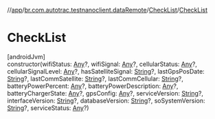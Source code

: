 //[app](../../../index.md)/[br.com.autotrac.testnanoclient.dataRemote](../index.md)/[CheckList](index.md)/[CheckList](-check-list.md)

# CheckList

[androidJvm]\
constructor(wifiStatus: [Any](https://kotlinlang.org/api/latest/jvm/stdlib/kotlin/-any/index.html)?, wifiSignal: [Any](https://kotlinlang.org/api/latest/jvm/stdlib/kotlin/-any/index.html)?, cellularStatus: [Any](https://kotlinlang.org/api/latest/jvm/stdlib/kotlin/-any/index.html)?, cellularSignalLevel: [Any](https://kotlinlang.org/api/latest/jvm/stdlib/kotlin/-any/index.html)?, hasSatelliteSignal: [String](https://kotlinlang.org/api/latest/jvm/stdlib/kotlin/-string/index.html)?, lastGpsPosDate: [String](https://kotlinlang.org/api/latest/jvm/stdlib/kotlin/-string/index.html)?, lastCommSatellite: [String](https://kotlinlang.org/api/latest/jvm/stdlib/kotlin/-string/index.html)?, lastCommCellular: [String](https://kotlinlang.org/api/latest/jvm/stdlib/kotlin/-string/index.html)?, batteryPowerPercent: [Any](https://kotlinlang.org/api/latest/jvm/stdlib/kotlin/-any/index.html)?, batteryPowerDescription: [Any](https://kotlinlang.org/api/latest/jvm/stdlib/kotlin/-any/index.html)?, batteryChargerState: [Any](https://kotlinlang.org/api/latest/jvm/stdlib/kotlin/-any/index.html)?, gpsConfig: [Any](https://kotlinlang.org/api/latest/jvm/stdlib/kotlin/-any/index.html)?, serviceVersion: [String](https://kotlinlang.org/api/latest/jvm/stdlib/kotlin/-string/index.html)?, interfaceVersion: [String](https://kotlinlang.org/api/latest/jvm/stdlib/kotlin/-string/index.html)?, databaseVersion: [String](https://kotlinlang.org/api/latest/jvm/stdlib/kotlin/-string/index.html)?, soSystemVersion: [String](https://kotlinlang.org/api/latest/jvm/stdlib/kotlin/-string/index.html)?, serviceStatus: [Any](https://kotlinlang.org/api/latest/jvm/stdlib/kotlin/-any/index.html)?)
